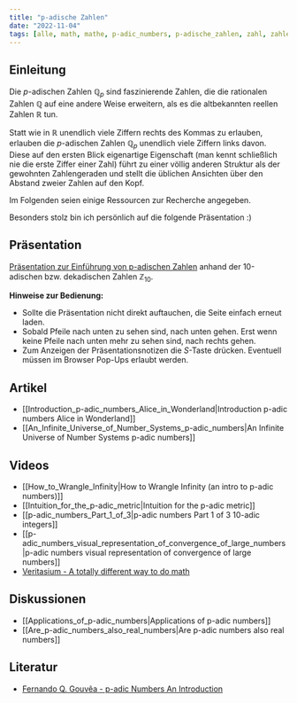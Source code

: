 ```yaml
---
title: "p-adische Zahlen"
date: "2022-11-04"
tags: [alle, math, mathe, p-adic_numbers, p-adische_zahlen, zahl, zahlentheorie, number_theory, reelle_zahlen, real_numbers, rational_numbers, rationale_zahlen, betrag, value, abstand, distance, video, präsentation, alice]
---
```


## Einleitung

Die $p$-adischen Zahlen $\mathbb{Q}_{p}$ sind faszinierende Zahlen, die die rationalen Zahlen $\mathbb{Q}$ auf eine andere Weise erweitern, als es die altbekannten reellen Zahlen $\mathbb{R}$ tun. 

Statt wie in $\mathbb{R}$ unendlich viele Ziffern rechts des Kommas zu erlauben, erlauben die $p$-adischen Zahlen $\mathbb{Q}_{p}$ unendlich viele Ziffern links davon. Diese auf den ersten Blick eigenartige Eigenschaft (man kennt schließlich nie die erste Ziffer einer Zahl) führt zu einer völlig anderen Struktur als der gewohnten Zahlengeraden und stellt die üblichen Ansichten über den Abstand zweier Zahlen auf den Kopf.

Im Folgenden seien einige Ressourcen zur Recherche angegeben. 

Besonders stolz bin ich persönlich auf die folgende Präsentation :)


## Präsentation

[Präsentation zur Einführung von p-adischen Zahlen](https://meistensmathe.de/Pr%C3%A4sentationen/Pr%C3%A4sentation_p-adische_Zahlen/index.html#/) anhand der 10-adischen bzw. dekadischen Zahlen $\mathbb{Z}_{10}$. 

**Hinweise zur Bedienung:**
- Sollte die Präsentation nicht direkt auftauchen, die Seite einfach erneut laden.
- Sobald Pfeile nach unten zu sehen sind, nach unten gehen. Erst wenn keine Pfeile nach unten mehr zu sehen sind, nach rechts gehen.
- Zum Anzeigen der Präsentationsnotizen die *S*-Taste drücken. Eventuell müssen im Browser Pop-Ups erlaubt werden. 

## Artikel

- [[Introduction_p-adic_numbers_Alice_in_Wonderland|Introduction p-adic numbers Alice in Wonderland]]
- [[An_Infinite_Universe_of_Number_Systems_p-adic_numbers|An Infinite Universe of Number Systems p-adic numbers]]

## Videos

- [[How_to_Wrangle_Infinity|How to Wrangle Infinity (an intro to p-adic numbers)]]
- [[Intuition_for_the_p-adic_metric|Intuition for the p-adic metric]]
- [[p-adic_numbers_Part_1_of_3|p-adic numbers Part 1 of 3 10-adic integers]]
- [[p-adic_numbers_visual_representation_of_convergence_of_large_numbers|p-adic numbers visual representation of convergence of large numbers]]
- [Veritasium - A totally different way to do math](https://youtube.com/watch?v=tRaq4aYPzCc)

## Diskussionen

- [[Applications_of_p-adic_numbers|Applications of p-adic numbers]]
- [[Are_p-adic_numbers_also_real_numbers|Are p-adic numbers also real numbers]]

## Literatur

- [Fernando Q. Gouvêa - p-adic Numbers An Introduction](https://link.springer.com/book/10.1007/978-3-642-59058-0)